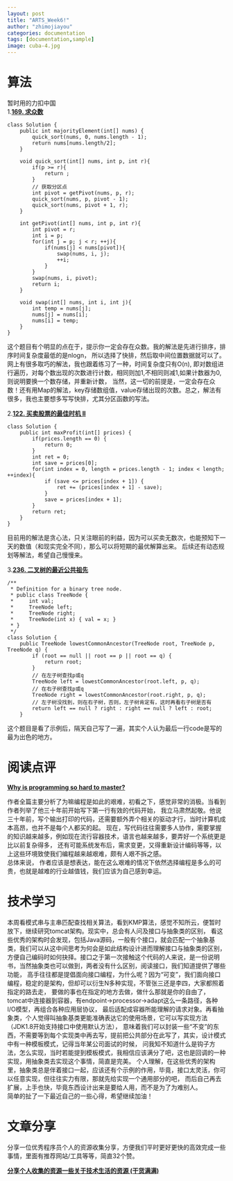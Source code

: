 ```yaml
---
layout: post
title: "ARTS_Week6!"
author: "zhimojiayou"
categories: documentation
tags: [documentation,sample]
image: cuba-4.jpg
---
```

# 算法
  暂时用的力扣中国<br>
  1.**[169. 求众数](https://leetcode-cn.com/problems/majority-element/)**<br>
  ```
  class Solution {
      public int majorityElement(int[] nums) {
          quick_sort(nums, 0, nums.length - 1);
          return nums[nums.length/2];
      }
  
      void quick_sort(int[] nums, int p, int r){
          if(p >= r){
              return ;
          }
          // 获取分区点
          int pivot = getPivot(nums, p, r);
          quick_sort(nums, p, pivot - 1);
          quick_sort(nums, pivot + 1, r);
      }
  
      int getPivot(int[] nums, int p, int r){
          int pivot = r;
          int i = p;
          for(int j = p; j < r; ++j){
              if(nums[j] < nums[pivot]){
                  swap(nums, i, j);
                  ++i;
              }
          }
          swap(nums, i, pivot);
          return i;
      }
      
      void swap(int[] nums, int i, int j){
          int temp = nums[j];
          nums[j] = nums[i];
          nums[i] = temp;
      }
  }
  ```
  这个题目有个明显的点在于，提示你一定会存在众数。我的解法是先进行排序，排序时间复杂度最低的是nlogn，
  所以选择了快排，然后取中间位置数据就可以了。网上有很多取巧的解法，我也跟着练习了一种，时间复杂度只有O(n),
  即对数组进行遍历，对每个数出现的次数进行计数，相同则加1,不相同则减1,如果计数器为0,则说明要换一个数存储，并重新计数，
  当然，这一切的前提是，一定会存在众数！还有用Map的解法，key存储数组值，value存储出现的次数。总之，解法有很多，我也主要想多写写快排，尤其分区函数的写法。
 

  2.**[122. 买卖股票的最佳时机 II](https://leetcode-cn.com/problems/best-time-to-buy-and-sell-stock-ii/)**
   ``` 
   class Solution {
       public int maxProfit(int[] prices) {
           if(prices.length == 0) {
               return 0;
           }
           int ret = 0;
           int save = prices[0];
           for(int index = 0, length = prices.length - 1; index < length; ++index){
               if (save <= prices[index + 1]) {
                   ret += (prices[index + 1] - save);
               }
               save = prices[index + 1];
           }
           return ret;
       }
   }
   ```
   目前用的解法是贪心法，只关注眼前的利益，因为可以买卖无数次，也能预知下一天的数值（和现实完全不同），那么可以将短期的最优解算出来。
   后续还有动态规划等解法，希望自己慢慢来。
   
   3.**[236. 二叉树的最近公共祖先](https://leetcode-cn.com/problems/lowest-common-ancestor-of-a-binary-tree/)**
   ```
   /**
    * Definition for a binary tree node.
    * public class TreeNode {
    *     int val;
    *     TreeNode left;
    *     TreeNode right;
    *     TreeNode(int x) { val = x; }
    * }
    */
   class Solution {
       public TreeNode lowestCommonAncestor(TreeNode root, TreeNode p, TreeNode q) {
           if (root == null || root == p || root == q) {
               return root;
           }
           // 在左子树查找p或q
           TreeNode left = lowestCommonAncestor(root.left, p, q);
           // 在右子树查找p或q
           TreeNode right = lowestCommonAncestor(root.right, p, q);
           // 左子树没找到，则在右子树，否则，左子树肯定有，这时再看右子树是否有
           return left == null ? right : right == null ? left : root;
       }

   ```
   这个题目是看了示例后，隔天自己写了一遍，其实个人认为最后一行code是写的最为出色的地方。
   
# 阅读点评
**[Why is programming so hard to master?](https://www.theserverside.com/blog/Coffee-Talk-Java-News-Stories-and-Opinions/Why-is-programming-so-hard-to-master)**

作者全篇主要分析了为嘛编程是如此的艰难，初看之下，感觉非常的消极。当看到作者列举了他三十年前开始写下第一行有效的代码开始，
我立马肃然起敬。他说三十年前，写个输出打印的代码，还需要额外弄个相关的驱动才行，当时计算机成本高昂，也并不是每个人都买的起。
现在，写代码往往需要多人协作，需要掌握的知识越来越多，例如现在流行容器技术，语言也越来越多，要弄好一个系统更是比以前复杂得多，
还有可能系统发布后，需求变更，又得重新设计编码等等，以上这些环境致使我们编程越来越艰难，颇有人艰不拆之感。<br>总体来说，
作者应该是想表达，能在这么艰难的情况下依然选择编程是多么的可贵，也就是越难的行业越值钱，我们应该为自己感到幸运。


# 技术学习
本周看模式串与主串匹配查找相关算法，看到KMP算法，感觉不知所云，便暂时放下，继续研究tomcat架构。现实中，总会有人问及接口与抽象类的区别，
看这些优秀的架构时会发现，包括Java源码，一般有个接口，就会匹配一个抽象基类，我们可以从这中间思考为何会是如此结构设计进而理解接口与抽象类的区别，
方便自己编码时如何抉择。接口之于第一次接触这个代码的人来说，是一份说明书，当然抽象类也可以做到，两者没有什么区别，阅读接口，我们知道提供了哪些功能，
高手往往都是提倡面向接口编程，为什么呢？因为“可变”，我们面向接口编程，稳定的是架构，但却可以衍生N多种实现，不管张三还是李四，大家都照着指定的路去走，
要做的事也在指定的地方去做，做什么那就是你的自由了，tomcat中连接器到容器，有endpoint->processor->adapt这么一条路径，各种I/O模型，再组合各种应用层协议，
最后适配成容器所能理解的请求对象。再看抽象类，个人觉得叫抽象基类更能准确表达它的使用场景，它可以写实现方法（JDK1.8开始支持接口中使用默认方法），
意味着我们可以封装一些“不变”的东西，不需要等到每个实现类中再去写，提前把公共部分在此写了，其实，设计模式中有一种模板模式，记得当年某公司面试的时候，
问我知不知道什么是钩子方法，怎么实现，当时若能提到模板模式，我相信应该满分了吧，这也是回调的一种实现，用抽象类去实现这个事情，简直是完美。
个人理解，在这些优秀的架构里，抽象类总是伴着接口一起，应该还有个示例的作用，毕竟，接口太灵活，你可以任意实现，但往往实力有限，那就先给实现一个通用部分的吧，
而后自己再去扩展，上手也快，毕竟东西设计出来是要给人用，而不是为了为难别人。<br>
简单的扯了一下最近自己的一些心得，希望继续加油！

# 文章分享 
   分享一位优秀程序员个人的资源收集分享，方便我们平时更好更快的高效完成一些事情，里面有推荐网站/工具等等，简直32个赞。
   
   **[分享个人收集的资源一些关于技术生活的资源 (干货满满)](https://www.cnblogs.com/xuwujing/p/10393111.html)**

